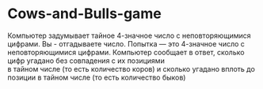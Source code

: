 # Cows-and-Bulls-game
Компьютер задумывает тайное 4-значное число с неповторяющимися цифрами. 
Вы - отгадываете число. 
Попытка — это 4-значное число с неповторяющимися цифрами. 
Компьютер сообщает в ответ, сколько цифр угадано без совпадения с их позициями  
в тайном числе (то есть количество коров) и сколько угадано вплоть до позиции 
в тайном числе (то есть количество быков)